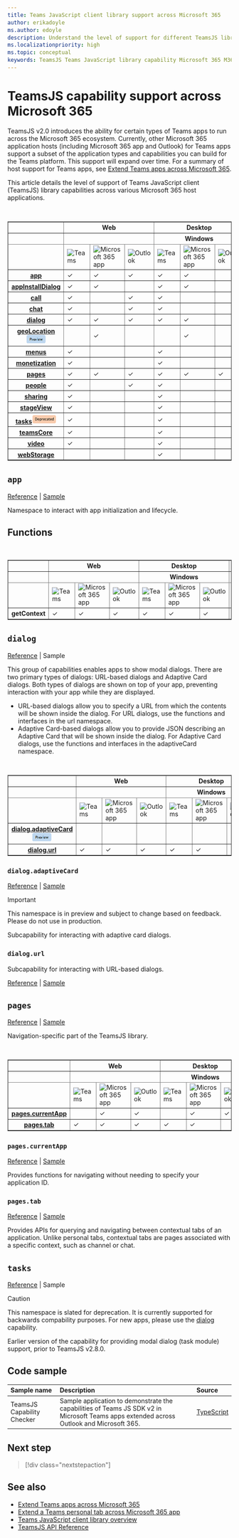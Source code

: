 ```yaml
---
title: Teams JavaScript client library support across Microsoft 365
author: erikadoyle
ms.author: edoyle
description: Understand the level of support for different TeamsJS library capabilities running in different hosts for Teams apps, including Microsoft Teams, Outlook, and Microsoft 365 app 
ms.localizationpriority: high
ms.topic: conceptual
keywords: TeamsJS Teams JavaScript library capability Microsoft 365 M365
---
```

# TeamsJS capability support across Microsoft 365

TeamsJS v2.0 introduces the ability for certain types of Teams apps to run across the Microsoft 365 ecosystem. Currently, other Microsoft 365 application hosts (including Microsoft 365 app and Outlook) for Teams apps support a subset of the application types and capabilities you can build for the Teams platform. This support will expand over time. For a summary of host support for Teams apps, see [Extend Teams apps across Microsoft 365](../../m365-apps/overview.md).

This article details the level of support of Teams JavaScript client (TeamsJS) library capabilities across various Microsoft 365 host applications.

<br />
<table border>
    <thead>
        <tr>
            <th></th>
            <th colspan=3>Web</th>
            <th colspan=3>Desktop</th>
            <th colspan=6>Mobile</th>
        </tr>
        <tr>
            <th></th>
            <th colspan=3></th>
            <th colspan=3>Windows</th>
            <th colspan=3>Android</th>
            <th colspan=3>iOS</th>
        </tr>
        <tr>
            <td></td>
            <td><image alt="Teams" src="./images/teams-thumb.png"/></td>
            <td><image alt="Microsoft 365 app" src="./images/microsoft365-thumb.png"/></td>
            <td><image alt="Outlook" src="./images/outlook-thumb.png"/></td>
            <td><image alt="Teams" src="./images/teams-thumb.png"/></td>
            <td><image alt="Microsoft 365 app" src="./images/microsoft365-thumb.png"/></td>
            <td><image alt="Outlook" src="./images/outlook-thumb.png"/></td>
            <td><image alt="Teams" src="./images/teams-thumb.png"/></td>
            <td><image alt="Microsoft 365 app" src="./images/microsoft365-thumb.png"/></td>
            <td><image alt="Outlook" src="./images/outlook-thumb.png"/></td>
            <td><image alt="Teams" src="./images/teams-thumb.png"/></td>
            <td><image alt="Microsoft 365 app" src="./images/microsoft365-thumb.png"/></td>
            <td><image alt="Outlook" src="./images/outlook-thumb.png"/></td>
        </tr>
    </thead>
    <tbody>
        <tr>
            <th><a href="#app">app</a></th>
            <td>&#x2713;</td>
            <td>&#x2713;</td>
            <td>&#x2713;</td>
            <td>&#x2713;</td>
            <td>&#x2713;</td>
            <td></td>
            <td>&#x2713;</td>
            <td></td>
            <td></td>
            <td>&#x2713;</td>
            <td></td>
            <td></td>
        </tr>
        <tr>
            <th><a href="#appInstallDialog">appInstallDialog</a></th>
            <td>&#x2713;</td>
            <td>&#x2713;</td>
            <td></td>
            <td>&#x2713;</td>
            <td>&#x2713;</td>
            <td></td>
            <td>&#x2713;</td>
            <td></td>
            <td></td>
            <td>&#x2713;</td>
            <td></td>
            <td></td>
        </tr>
        <tr>
            <th><a href="#call">call</a></th>
            <td>&#x2713;</td>
            <td></td>
            <td>&#x2713;</td>
            <td>&#x2713;</td>
            <td></td>
            <td></td>
            <td>&#x2713;</td>
            <td></td>
            <td></td>
            <td>&#x2713;</td>
            <td></td>
            <td></td>
        </tr>
        <tr>
            <th><a href="#chat">chat</a></th>
            <td>&#x2713;</td>
            <td></td>
            <td>&#x2713;</td>
            <td>&#x2713;</td>
            <td></td>
            <td></td>
            <td>&#x2713;</td>
            <td></td>
            <td></td>
            <td>&#x2713;</td>
            <td></td>
            <td></td>
        </tr>
        <tr>
            <th><a href="#dialog">dialog</a></th>
            <td>&#x2713;</td>
            <td>&#x2713;</td>
            <td>&#x2713;</td>
            <td>&#x2713;</td>
            <td>&#x2713;</td>
            <td></td>
            <td>&#x2713;</td>
            <td></td>
            <td></td>
            <td>&#x2713;</td>
            <td></td>
            <td></td>
        </tr>
        <tr>
            <th><a href="#geoLocation">geoLocation</a><img src="./images/preview-badge.png" /></th>
            <td></td>
            <td>&#x2713;</td>
            <td></td>
            <td></td>
            <td>&#x2713;</td>
            <td></td>
            <td></td>
            <td></td>
            <td></td>
            <td></td>
            <td></td>
            <td></td>
        </tr>
        <tr>
            <th><a href="#menus">menus</a></th>
            <td>&#x2713;</td>
            <td></td>
            <td></td>
            <td>&#x2713;</td>
            <td></td>
            <td></td>
            <td>&#x2713;</td>
            <td></td>
            <td></td>
            <td>&#x2713;</td>
            <td></td>
            <td></td>
        </tr>
        <tr>
            <th><a href="#monetization">monetization</a></th>
            <td>&#x2713;</td>
            <td></td>
            <td></td>
            <td>&#x2713;</td>
            <td></td>
            <td></td>
            <td>&#x2713;</td>
            <td></td>
            <td></td>
            <td>&#x2713;</td>
            <td></td>
            <td></td>
        </tr>
        <tr>
            <th><a href="#pages">pages</a></th>
            <td>&#x2713;</td>
            <td>&#x2713;</td>
            <td>&#x2713;</td>
            <td>&#x2713;</td>
            <td>&#x2713;</td>
            <td>&#x2713;</td>
            <td>&#x2713;</td>
            <td>&#x2713;</td>
            <td></td>
            <td></td>
            <td></td>
            <td></td>
        </tr>
        <tr>
            <th><a href="#people">people</a></th>
            <td>&#x2713;</td>
            <td></td>
            <td>&#x2713;</td>
            <td>&#x2713;</td>
            <td></td>
            <td></td>
            <td>?</td>
            <td></td>
            <td></td>
            <td>?</td>
            <td></td>
            <td></td>
        </tr>
        <tr>
            <th><a href="#sharing">sharing</a></th>
            <td>&#x2713;</td>
            <td></td>
            <td></td>
            <td>&#x2713;</td>
            <td></td>
            <td></td>
            <td>?</td>
            <td></td>
            <td></td>
            <td>?</td>
            <td></td>
            <td></td>
        </tr>
        <tr>
            <th><a href="#stageView">stageView</a></th>
            <td>&#x2713;</td>
            <td></td>
            <td></td>
            <td>&#x2713;</td>
            <td></td>
            <td></td>
            <td>?</td>
            <td></td>
            <td></td>
            <td>?</td>
            <td></td>
            <td></td>
        </tr>
        <tr>
            <th><a href="#tasks">tasks</a><img src="./images/deprecated-badge.png" /></th>
            <td>&#x2713;</td>
            <td></td>
            <td></td>
            <td>&#x2713;</td>
            <td></td>
            <td></td>
            <td>&#x2713;</td>
            <td></td>
            <td></td>
            <td>&#x2713;</td>
            <td></td>
            <td></td>
        </tr>
        <tr>
            <th><a href="#teamsCore">teamsCore</a></th>
            <td>&#x2713;</td>
            <td></td>
            <td></td>
            <td>&#x2713;</td>
            <td></td>
            <td></td>
            <td>?</td>
            <td></td>
            <td></td>
            <td>?</td>
            <td></td>
            <td></td>
        </tr>
        <tr>
            <th><a href="#video">video</a></th>
            <td>&#x2713;</td>
            <td></td>
            <td></td>
            <td>&#x2713;</td>
            <td></td>
            <td></td>
            <td>?</td>
            <td></td>
            <td></td>
            <td>?</td>
            <td></td>
            <td></td>
        </tr>
        <tr>
            <th><a href="#webStorage">webStorage</a></th>
            <td></td>
            <td></td>
            <td></td>
            <td>&#x2713;</td>
            <td></td>
            <td></td>
            <td>&#x2713;</td>
            <td></td>
            <td></td>
            <td>&#x2713;</td>
            <td></td>
            <td></td>
        </tr>
    </tbody>
</table>

## `app` 

[Reference](https://learn.microsoft.com/javascript/api/@microsoft/teams-js/app) | [Sample](https://github.com/vikramtha/microsoft-teams-library-js/blob/vikramtha/teamsjs-cc-app/apps/teamsjs-cc-app/tabs/src/components/capabilities/App.tsx)

Namespace to interact with app initialization and lifecycle. 

## Functions

<br />
<table border>
    <thead>
        <tr>
            <th></th>
            <th colspan=3>Web</th>
            <th colspan=3>Desktop</th>
            <th colspan=6>Mobile</th>
        </tr>
        <tr>
            <th></th>
            <th colspan=3></th>
            <th colspan=3>Windows</th>
            <th colspan=3>Android</th>
            <th colspan=3>iOS</th>
        </tr>
        <tr>
            <td></td>
            <td><image alt="Teams" src="./images/teams-thumb.png"/></td>
            <td><image alt="Microsoft 365 app" src="./images/microsoft365-thumb.png"/></td>
            <td><image alt="Outlook" src="./images/outlook-thumb.png"/></td>
            <td><image alt="Teams" src="./images/teams-thumb.png"/></td>
            <td><image alt="Microsoft 365 app" src="./images/microsoft365-thumb.png"/></td>
            <td><image alt="Outlook" src="./images/outlook-thumb.png"/></td>
            <td><image alt="Teams" src="./images/teams-thumb.png"/></td>
            <td><image alt="Microsoft 365 app" src="./images/microsoft365-thumb.png"/></td>
            <td><image alt="Outlook" src="./images/outlook-thumb.png"/></td>
            <td><image alt="Teams" src="./images/teams-thumb.png"/></td>
            <td><image alt="Microsoft 365 app" src="./images/microsoft365-thumb.png"/></td>
            <td><image alt="Outlook" src="./images/outlook-thumb.png"/></td>
        </tr>
    </thead>
    <tbody>
        <tr>
            <th>getContext</th>
            <td>&#x2713;</td>
            <td>&#x2713;</td>
            <td>&#x2713;</td>
            <td>&#x2713;</td>
            <td>&#x2713;</td>
            <td>&#x2713;</td>
            <td>&#x2713;</td>
            <td>&#x2713;</td>
            <td>&#x2713;</td>
            <td>&#x2713;</td>
            <td></td>
            <td></td>
        </tr>
    </tbody>
</table>

## `dialog`

[Reference](https://learn.microsoft.com/javascript/api/@microsoft/teams-js/dialog) | Sample

This group of capabilities enables apps to show modal dialogs. There are two primary types of dialogs: URL-based dialogs and Adaptive Card dialogs. Both types of dialogs are shown on top of your app, preventing interaction with your app while they are displayed.

- URL-based dialogs allow you to specify a URL from which the contents will be shown inside the dialog. For URL dialogs, use the functions and interfaces in the url namespace.
- Adaptive Card-based dialogs allow you to provide JSON describing an Adaptive Card that will be shown inside the dialog. For Adaptive Card dialogs, use the functions and interfaces in the adaptiveCard namespace.

<br />
<table border>
    <thead>
        <tr>
            <th></th>
            <th colspan=3>Web</th>
            <th colspan=3>Desktop</th>
            <th colspan=6>Mobile</th>
        </tr>
        <tr>
            <th></th>
            <th colspan=3></th>
            <th colspan=3>Windows</th>
            <th colspan=3>Android</th>
            <th colspan=3>iOS</th>
        </tr>
        <tr>
            <td></td>
            <td><image alt="Teams" src="./images/teams-thumb.png"/></td>
            <td><image alt="Microsoft 365 app" src="./images/microsoft365-thumb.png"/></td>
            <td><image alt="Outlook" src="./images/outlook-thumb.png"/></td>
            <td><image alt="Teams" src="./images/teams-thumb.png"/></td>
            <td><image alt="Microsoft 365 app" src="./images/microsoft365-thumb.png"/></td>
            <td><image alt="Outlook" src="./images/outlook-thumb.png"/></td>
            <td><image alt="Teams" src="./images/teams-thumb.png"/></td>
            <td><image alt="Microsoft 365 app" src="./images/microsoft365-thumb.png"/></td>
            <td><image alt="Outlook" src="./images/outlook-thumb.png"/></td>
            <td><image alt="Teams" src="./images/teams-thumb.png"/></td>
            <td><image alt="Microsoft 365 app" src="./images/microsoft365-thumb.png"/></td>
            <td><image alt="Outlook" src="./images/outlook-thumb.png"/></td>
        </tr>
    </thead>
    <tbody>
        <tr>
            <th><a href="#dialogadaptivecard">dialog.adaptiveCard</a> <img src="./images/preview-badge.png" /></th>
            <td></td>
            <td></td>
            <td></td>
            <td></td>
            <td></td>
            <td></td>
            <td></td>
            <td></td>
            <td></td>
            <td></td>
            <td></td>
            <td></td>
        </tr>
        <tr>
            <th><a href="#dialogurl">dialog.url</a></th>
            <td>&#x2713;</td>
            <td>&#x2713;</td>
            <td>&#x2713;</td>
            <td>&#x2713;</td>
            <td>&#x2713;</td>
            <td></td>
            <td>?</td>
            <td></td>
            <td></td>
            <td>?</td>
            <td></td>
            <td></td>
        </tr>
    </tbody>
</table>

### `dialog.adaptiveCard`

[Reference](https://learn.microsoft.com/javascript/api/@microsoft/teams-js/dialog.adaptivecard) | [Sample](https://github.com/vikramtha/microsoft-teams-library-js/blob/vikramtha/teamsjs-cc-app/apps/teamsjs-cc-app/tabs/src/components/capabilities/Dialog.AdaptiveCard.tsx)

> [!IMPORTANT]
> This namespace is in preview and subject to change based on feedback. Please do not use in production.

Subcapability for interacting with adaptive card dialogs.

### `dialog.url`

Subcapability for interacting with URL-based dialogs.

[Reference](https://learn.microsoft.com/javascript/api/@microsoft/teams-js/dialog.url) | [Sample](https://github.com/vikramtha/microsoft-teams-library-js/blob/vikramtha/teamsjs-cc-app/apps/teamsjs-cc-app/tabs/src/components/capabilities/Dialog.tsx)

## `pages`

[Reference](https://learn.microsoft.com/javascript/api/@microsoft/teams-js/pages) | [Sample](https://github.com/vikramtha/microsoft-teams-library-js/blob/vikramtha/teamsjs-cc-app/apps/teamsjs-cc-app/tabs/src/components/capabilities/Pages.tsx)

Navigation-specific part of the TeamsJS library.

<br />
<table border>
    <thead>
        <tr>
            <th></th>
            <th colspan=3>Web</th>
            <th colspan=3>Desktop</th>
            <th colspan=6>Mobile</th>
        </tr>
        <tr>
            <th></th>
            <th colspan=3></th>
            <th colspan=3>Windows</th>
            <th colspan=3>Android</th>
            <th colspan=3>iOS</th>
        </tr>
        <tr>
            <td></td>
            <td><image alt="Teams" src="./images/teams-thumb.png"/></td>
            <td><image alt="Microsoft 365 app" src="./images/microsoft365-thumb.png"/></td>
            <td><image alt="Outlook" src="./images/outlook-thumb.png"/></td>
            <td><image alt="Teams" src="./images/teams-thumb.png"/></td>
            <td><image alt="Microsoft 365 app" src="./images/microsoft365-thumb.png"/></td>
            <td><image alt="Outlook" src="./images/outlook-thumb.png"/></td>
            <td><image alt="Teams" src="./images/teams-thumb.png"/></td>
            <td><image alt="Microsoft 365 app" src="./images/microsoft365-thumb.png"/></td>
            <td><image alt="Outlook" src="./images/outlook-thumb.png"/></td>
            <td><image alt="Teams" src="./images/teams-thumb.png"/></td>
            <td><image alt="Microsoft 365 app" src="./images/microsoft365-thumb.png"/></td>
            <td><image alt="Outlook" src="./images/outlook-thumb.png"/></td>
        </tr>
    </thead>
    <tbody>
        <tr>
            <th><a href="pagescurrentapp">pages.currentApp</a></th>
            <td></td>
            <td>&#x2713;</td>
            <td>&#x2713;</td>
            <td></td>
            <td>&#x2713;</td>
            <td>&#x2713;</td>
            <td></td>
            <td></td>
            <td></td>
            <td></td>
            <td></td>
            <td></td>
        </tr>
        <tr>
            <th><a href="pagestab">pages.tab</a></th>
            <td>&#x2713;</td>
            <td>&#x2713;</td>
            <td>&#x2713;</td>
            <td>&#x2713;</td>
            <td>&#x2713;</td>
            <td></td>
            <td>&#x2713;</td>
            <td></td>
            <td></td>
            <td>&#x2713;</td>
            <td></td>
            <td></td>
        </tr>
    </tbody>
</table>

### `pages.currentApp`

[Reference](https://learn.microsoft.com/en-us/javascript/api/@microsoft/teams-js/pages.currentapp?view=msteams-client-js-latest) | [Sample](https://github.com/vikramtha/microsoft-teams-library-js/blob/vikramtha/teamsjs-cc-app/apps/teamsjs-cc-app/tabs/src/components/capabilities/Pages.Current.tsx)

Provides functions for navigating without needing to specify your application ID.

### `pages.tab`

[Reference](https://learn.microsoft.com/en-us/javascript/api/@microsoft/teams-js/pages.currentapp?view=msteams-client-js-latest) | [Sample](https://github.com/vikramtha/microsoft-teams-library-js/blob/vikramtha/teamsjs-cc-app/apps/teamsjs-cc-app/tabs/src/components/capabilities/Pages.Current.tsx)

Provides APIs for querying and navigating between contextual tabs of an application. Unlike personal tabs, contextual tabs are pages associated with a specific context, such as channel or chat.

## `tasks`

[Reference](https://learn.microsoft.com/javascript/api/@microsoft/teams-js/tasks) | Sample

> [!CAUTION]
> This namespace is slated for deprecation. It is currently supported for backwards compability purposes. For new apps, please use the [dialog](#dialog) capability.

Earlier version of the capability for providing modal dialog (task module) support, prior to TeamsJS v2.8.0.

## Code sample

| Sample name           | Description | Source|
:---------------------|:--------------|:---------|
| TeamsJS Capability Checker| Sample application to demonstrate the capabilities of Teams JS SDK v2 in Microsoft Teams apps extended across Outlook and Microsoft 365. | [TypeScript](https://github.com/vikramtha/microsoft-teams-library-js/tree/vikramtha/teamsjs-cc-app/apps/teamsjs-cc-app)

## Next step

> [!div class="nextstepaction"]
> []()

## See also

* [Extend Teams apps across Microsoft 365](../../m365-apps/overview.md)
* [Extend a Teams personal tab across Microsoft 365 app](../../m365-apps/extend-m365-teams-personal-tab.md)
* [Teams JavaScript client library overview](./using-teams-client-library.md)
* [TeamsJS API Reference](/javascript/api/@microsoft/teams-js)
